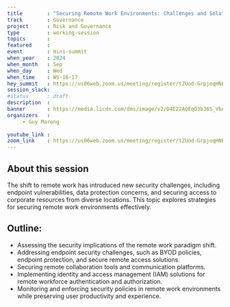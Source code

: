 ```yaml
---
title        : "Securing Remote Work Environments: Challenges and Solutions (panel)"
track        : Governance
project      : Risk and Governance
type         : working-session
topics       : 
featured     :
event        : mini-summit
when_year    : 2024
when_month   : Sep
when_day     : Wed
when_time    : WS-16-17
hey_summit   : https://us06web.zoom.us/meeting/register/tZUod-GrpjoqHNLUU7i1wncEd5alOlINjC7t
session_slack:
#status      : draft
description  :
banner       : https://media.licdn.com/dms/image/v2/D4E22AQEqO3bJ6S_VbA/feedshare-shrink_1280/feedshare-shrink_1280/0/1725553054968?e=1728518400&v=beta&t=7JYl_BTidyG2QgdYtxqjRYmumYE-wjD_2QKXPW1TYxI
organizers   :
     - Guy Marong
    
youtube_link : 
zoom_link    : https://us06web.zoom.us/meeting/register/tZUod-GrpjoqHNLUU7i1wncEd5alOlINjC7t
---
```


## About this session
The shift to remote work has introduced new security challenges, including endpoint vulnerabilities, data protection concerns, and securing access to corporate resources from diverse locations. This topic explores strategies for securing remote work environments effectively.

## Outline:
- Assessing the security implications of the remote work paradigm shift.
- Addressing endpoint security challenges, such as BYOD policies, endpoint protection, and secure remote access solutions.
- Securing remote collaboration tools and communication platforms.
- Implementing identity and access management (IAM) solutions for remote workforce authentication and authorization.
- Monitoring and enforcing security policies in remote work environments while preserving user productivity and experience.
